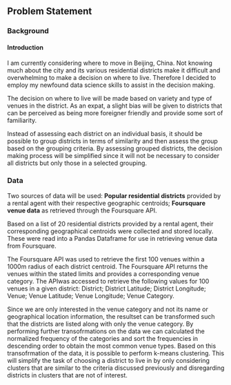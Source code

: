 ## Problem Statement
### Background
#### Introduction
I am currently considering where to move in Beijing, China. Not knowing much about the city and its various residential districts make it difficult and overwhelming to make a decision on where to live. Therefore I decided to employ my newfound data science skills to assist in the decision making.

The decision on where to live will be made based on variety and type of venues in the district. As an expat, a slight bias will be given to districts that can be perceived as being more foreigner friendly and provide some sort of familiarity. 

Instead of assessing each district on an individual basis, it should be possible to group districts in terms of similarity and then assess the group based on the grouping criteria. By assessing grouped districts, the decision making process will be simplified since it will not be necessary to consider all districts but only those in a selected grouping.

### Data

Two sources of data will be used: **Popular residential districts** provided by a rental agent with their respective geographic centroids; **Foursquare venue data** as retrieved through the Foursquare API.

Based on a list of 20 residential districts provided by a rental agent, their corresponding geographical centroids were collected and stored locally. These were read into a Pandas Dataframe for use in retrieving venue data from Foursquare.

The Foursquare API was used to retrieve the first 100 venues within a 1000m radius of each district centroid. The Foursquare API returns the venues within the stated limits and provides a corresponding venue category. The APIwas accessed to retrieve the following values for 100 venues in a given district: District;	District Latitude;	District Longitude;	Venue;	Venue Latitude;	Venue Longitude;	Venue Category.

Since we are only interested in the venue category and not its name or geographical location information, the resultset can be transformed such that the districts are listed along with only the venue category. By performing further transofrmations on the data we can calculated the normalized frequency of the categories and sort the frequencies in descending order to obtain the most common venue types. Based on this transofrmation of the data, it is possible to perform k-means clustering. This will simplify the task of choosing a district to live in by only considering clusters that are similar to the criteria discussed previously and disregarding districts in clusters that are not of interest.



